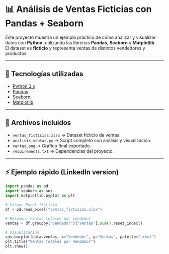 # 📊 Análisis de Ventas Ficticias con Pandas + Seaborn

Este proyecto muestra un ejemplo práctico de cómo analizar y visualizar datos con **Python**, utilizando las librerías **Pandas**, **Seaborn** y **Matplotlib**.  
El dataset es **ficticio** y representa ventas de distintos vendedores y productos.

---

## 🚀 Tecnologías utilizadas
- [Python 3.x](https://www.python.org/)  
- [Pandas](https://pandas.pydata.org/)  
- [Seaborn](https://seaborn.pydata.org/)  
- [Matplotlib](https://matplotlib.org/)  

---

## 📂 Archivos incluidos
- `ventas_ficticias.xlsx` → Dataset ficticio de ventas.  
- `analisis_ventas.py` → Script completo con análisis y visualización.  
- `ventas.png` → Gráfico final exportado.  
- `requirements.txt` → Dependencias del proyecto.  

---

## ⚡ Ejemplo rápido (LinkedIn version)

```python
import pandas as pd
import seaborn as sns
import matplotlib.pyplot as plt

# Cargar Excel ficticio
df = pd.read_excel("ventas_ficticias.xlsx")

# Resumen: ventas totales por vendedor
ventas = df.groupby("Vendedor")["Ventas"].sum().reset_index()

# Visualización
sns.barplot(data=ventas, x="Vendedor", y="Ventas", palette="crest")
plt.title("Ventas Totales por Vendedor")
plt.show()
